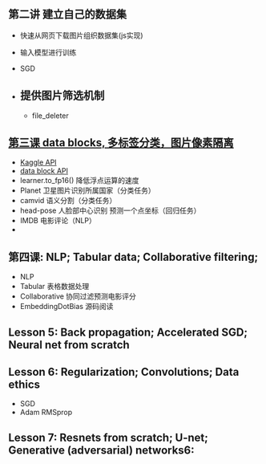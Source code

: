 ## 第二讲 建立自己的数据集
-  快速从网页下载图片组织数据集(js实现)
-  输入模型进行训练
- SGD

- ## 提供图片筛选机制
	- file_deleter
## [第三课 data blocks, 多标签分类，图片像素隔离](https://www.youtube.com/watch?v=MpZxV6DVsmM)

- [Kaggle API](https://github.com/Kaggle/kaggle-api)
- [data block API](https://docs.fast.ai/data_block.html)
- learner.to_fp16() 降低浮点运算的速度
- Planet 卫星图片识别所属国家（分类任务） 
- camvid 语义分割（分类任务）
- head-pose 人脸部中心识别  预测一个点坐标（回归任务）
- IMDB 电影评论（NLP）
- 

## 第四课: NLP; Tabular data; Collaborative filtering; 
- NLP
- Tabular 表格数据处理
- Collaborative 协同过滤预测电影评分
- EmbeddingDotBias 源码阅读

##  Lesson 5: Back propagation; Accelerated SGD; Neural net from scratch


##  Lesson 6: Regularization; Convolutions; Data ethics
- SGD
- Adam RMSprop
##  Lesson 7: Resnets from scratch; U-net; Generative (adversarial) networks6:

<!--stackedit_data:
eyJoaXN0b3J5IjpbMjAxNTQ0MjEwMiw2NzgwNTc1NjIsLTEyOD
I1NzkyMjQsMTg1NjM4MzU1MCwtMTE0OTQxMTI4MiwtMTMxMTYz
MjU5OCwtNTQzMTU5NjEwLDE1ODQwNjIxMzAsLTE5NTk4MDgxND
gsLTMwOTk5OTcxMSwxODc1ODY5OTkwLC0xMTUxMjkxNTk3LDYz
OTE5MDEyMSwxNzA0NTAzNjQyLC0xNzkwNjM5MTEyLC0xODcxMz
E2NzU1LDIwOTk3NDk5Nl19
-->